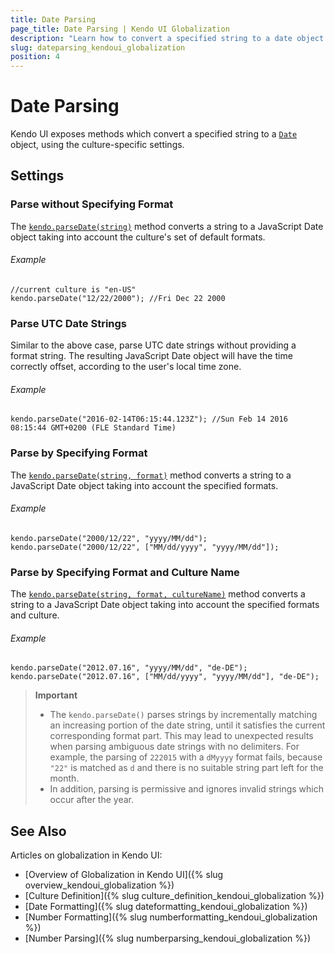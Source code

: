 ```yaml
---
title: Date Parsing
page_title: Date Parsing | Kendo UI Globalization
description: "Learn how to convert a specified string to a date object using the Kendo UI culture specific settings."
slug: dateparsing_kendoui_globalization
position: 4
---
```


# Date Parsing

Kendo UI exposes methods which convert a specified string to a [`Date`](https://developer.mozilla.org/en-US/docs/Web/JavaScript/Reference/Global_Objects/Date) object, using the culture-specific settings.

## Settings

### Parse without Specifying Format

The [`kendo.parseDate(string)`](/api/javascript/kendo#methods-parseDate) method converts a string to a JavaScript Date object taking into account the culture's set of default formats.

###### Example

    //current culture is "en-US"
    kendo.parseDate("12/22/2000"); //Fri Dec 22 2000

### Parse UTC Date Strings

Similar to the above case, parse UTC date strings without providing a format string. The resulting JavaScript Date object will have the time correctly offset, according to the user's local time zone.

###### Example

    kendo.parseDate("2016-02-14T06:15:44.123Z"); //Sun Feb 14 2016 08:15:44 GMT+0200 (FLE Standard Time)

### Parse by Specifying Format

The [`kendo.parseDate(string, format)`](/api/javascript/kendo#methods-parseDate) method converts a string to a JavaScript Date object taking into account the specified formats.

###### Example

    kendo.parseDate("2000/12/22", "yyyy/MM/dd");
    kendo.parseDate("2000/12/22", ["MM/dd/yyyy", "yyyy/MM/dd"]);

### Parse by Specifying Format and Culture Name

The [`kendo.parseDate(string, format, cultureName)`](/api/javascript/kendo#methods-parseDate) method converts a string to a JavaScript Date object taking into account the specified formats and culture.

###### Example

    kendo.parseDate("2012.07.16", "yyyy/MM/dd", "de-DE");
  	kendo.parseDate("2012.07.16", ["MM/dd/yyyy", "yyyy/MM/dd"], "de-DE");

> **Important**
> * The `kendo.parseDate()` parses strings by incrementally matching an increasing portion of the date string, until it satisfies the current corresponding format part. This may lead to unexpected results when parsing ambiguous date strings with no delimiters. For example, the parsing of `222015` with a `dMyyyy` format fails, because `"22"` is matched as `d` and there is no suitable string part left for the month.
> * In addition, parsing is permissive and ignores invalid strings which occur after the year.

## See Also

Articles on globalization in Kendo UI:

* [Overview of Globalization in Kendo UI]({% slug overview_kendoui_globalization %})
* [Culture Definition]({% slug culture_definition_kendoui_globalization %})
* [Date Formatting]({% slug dateformatting_kendoui_globalization %})
* [Number Formatting]({% slug numberformatting_kendoui_globalization %})
* [Number Parsing]({% slug numberparsing_kendoui_globalization %})
